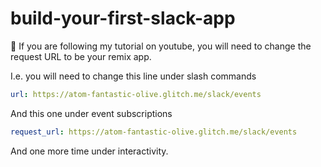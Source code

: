 # build-your-first-slack-app

🚨 If you are following my tutorial on youtube, you will need to change the request URL to be your remix app.

I.e. you will need to change this line under slash commands

```yaml
url: https://atom-fantastic-olive.glitch.me/slack/events
```

And this one under event subscriptions 


```yaml
request_url: https://atom-fantastic-olive.glitch.me/slack/events
```

And one more time under interactivity. 
